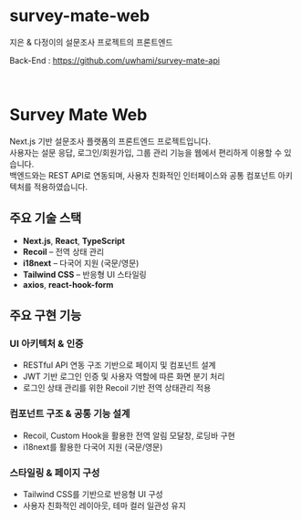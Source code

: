 # survey-mate-web
지은 &amp; 다정이의 설문조사 프로젝트의 프론트엔드

Back-End : https://github.com/uwhami/survey-mate-api

&nbsp;

# Survey Mate Web

Next.js 기반 설문조사 플랫폼의 프론트엔드 프로젝트입니다.  
사용자는 설문 응답, 로그인/회원가입, 그룹 관리 기능을 웹에서 편리하게 이용할 수 있습니다.  
백엔드와는 REST API로 연동되며, 사용자 친화적인 인터페이스와 공통 컴포넌트 아키텍처를 적용하였습니다.


##  주요 기술 스택

- **Next.js**, **React**, **TypeScript**
- **Recoil** – 전역 상태 관리
- **i18next** – 다국어 지원 (국문/영문)
- **Tailwind CSS** – 반응형 UI 스타일링
- **axios**, **react-hook-form**


## 주요 구현 기능

### UI 아키텍처 & 인증
- RESTful API 연동 구조 기반으로 페이지 및 컴포넌트 설계
- JWT 기반 로그인 인증 및 사용자 역할에 따른 화면 분기 처리
- 로그인 상태 관리를 위한 Recoil 기반 전역 상태관리 적용

### 컴포넌트 구조 & 공통 기능 설계
- Recoil, Custom Hook을 활용한 전역 알림 모달창, 로딩바 구현
- i18next를 활용한 다국어 지원 (국문/영문)

### 스타일링 & 페이지 구성
- Tailwind CSS를 기반으로 반응형 UI 구성
- 사용자 친화적인 레이아웃, 테마 컬러 일관성 유지
